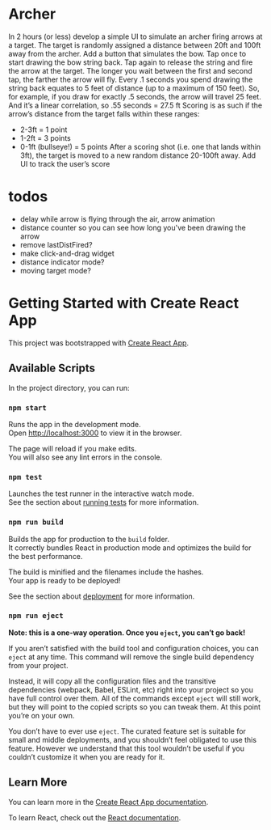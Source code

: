 # Archer

In 2 hours (or less) develop a simple UI to simulate an archer firing arrows at a target.
The target is randomly assigned a distance between 20ft and 100ft away from the archer. Add a
button that simulates the bow. Tap once to start drawing the bow string back. Tap again to
release the string and fire the arrow at the target. The longer you wait between the first and
second tap, the farther the arrow will fly. Every .1 seconds you spend drawing the string back
equates to 5 feet of distance (up to a maximum of 150 feet). So, for example, if you draw for
exactly .5 seconds, the arrow will travel 25 feet. And it’s a linear correlation, so .55 seconds =
27.5 ft
Scoring is as such if the arrow’s distance from the target falls within these ranges:

- 2-3ft = 1 point
- 1-2ft = 3 points
- 0-1ft (bullseye!) = 5 points
  After a scoring shot (i.e. one that lands within 3ft), the target is moved to a new random distance
  20-100ft away.
  Add UI to track the user’s score

# todos

- delay while arrow is flying through the air, arrow animation
- distance counter so you can see how long you've been drawing the arrow
- remove lastDistFired?
- make click-and-drag widget
- distance indicator mode?
- moving target mode?

# Getting Started with Create React App

This project was bootstrapped with [Create React App](https://github.com/facebook/create-react-app).

## Available Scripts

In the project directory, you can run:

### `npm start`

Runs the app in the development mode.\
Open [http://localhost:3000](http://localhost:3000) to view it in the browser.

The page will reload if you make edits.\
You will also see any lint errors in the console.

### `npm test`

Launches the test runner in the interactive watch mode.\
See the section about [running tests](https://facebook.github.io/create-react-app/docs/running-tests) for more information.

### `npm run build`

Builds the app for production to the `build` folder.\
It correctly bundles React in production mode and optimizes the build for the best performance.

The build is minified and the filenames include the hashes.\
Your app is ready to be deployed!

See the section about [deployment](https://facebook.github.io/create-react-app/docs/deployment) for more information.

### `npm run eject`

**Note: this is a one-way operation. Once you `eject`, you can’t go back!**

If you aren’t satisfied with the build tool and configuration choices, you can `eject` at any time. This command will remove the single build dependency from your project.

Instead, it will copy all the configuration files and the transitive dependencies (webpack, Babel, ESLint, etc) right into your project so you have full control over them. All of the commands except `eject` will still work, but they will point to the copied scripts so you can tweak them. At this point you’re on your own.

You don’t have to ever use `eject`. The curated feature set is suitable for small and middle deployments, and you shouldn’t feel obligated to use this feature. However we understand that this tool wouldn’t be useful if you couldn’t customize it when you are ready for it.

## Learn More

You can learn more in the [Create React App documentation](https://facebook.github.io/create-react-app/docs/getting-started).

To learn React, check out the [React documentation](https://reactjs.org/).
